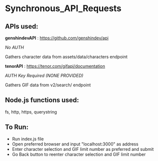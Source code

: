 # Synchronous_API_Requests

## APIs used:

**genshindevAPI** : https://github.com/genshindev/api

_No AUTH_

Gathers character data from assets/data/characters endpoint

**tenorAPI** : https://tenor.com/gifapi/documentation

_AUTH Key Required (NONE PROVIDED)_

Gathers GIF data from v2/search/ endpoint

## Node.js functions used:
fs, http, https, querystring

## To Run:
- Run index.js file
- Open preferred browser and input "localhost:3000" as address
- Enter character selection and GIF limit number as preferred and submit
- Go Back button to reenter character selection and GIF limit number
